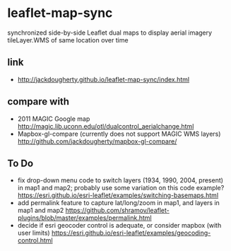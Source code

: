 # leaflet-map-sync
synchronized side-by-side Leaflet dual maps to display aerial imagery tileLayer.WMS of same location over time

## link
- http://jackdougherty.github.io/leaflet-map-sync/index.html

## compare with
- 2011 MAGIC Google map http://magic.lib.uconn.edu/otl/dualcontrol_aerialchange.html
- Mapbox-gl-compare (currently does not support MAGIC WMS layers) http://github.com/jackdougherty/mapbox-gl-compare/

## To Do

- fix drop-down menu code to switch layers (1934, 1990, 2004, present) in map1 and map2; probably use some variation on this code example? https://esri.github.io/esri-leaflet/examples/switching-basemaps.html
- add permalink feature to capture lat/long/zoom in map1, and layers in map1 and map2
https://github.com/shramov/leaflet-plugins/blob/master/examples/permalink.html
- decide if esri geocoder control is adequate, or consider mapbox (with user limits)
 https://esri.github.io/esri-leaflet/examples/geocoding-control.html
